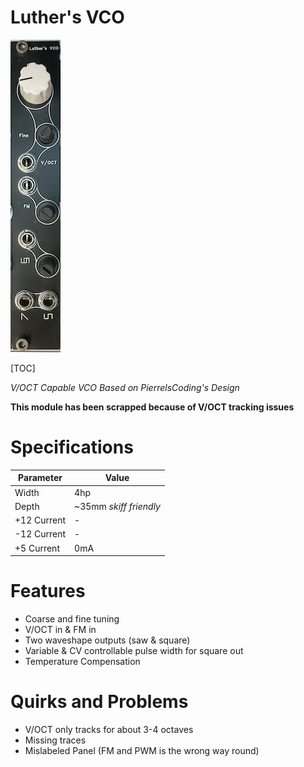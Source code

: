 # Luther's VCO

![LuthersVCO-0.1-1](Images/LuthersVCO-0.1-1.png)

[TOC]

*V/OCT Capable VCO Based on PierrelsCoding's Design*

**This module has been scrapped because of V/OCT tracking issues**

# Specifications

|Parameter|Value|
|---------|-----|
|Width|4hp|
|Depth|~35mm *skiff friendly*|
|+12 Current|-|
|-12 Current|-|
|+5 Current|0mA|

# Features

- Coarse and fine tuning
- V/OCT in & FM in
- Two waveshape outputs (saw & square)
- Variable & CV controllable pulse width for square out
- Temperature Compensation

# Quirks and Problems

- V/OCT only tracks for about 3-4 octaves
- Missing traces
- Mislabeled Panel (FM and PWM is the wrong way round)